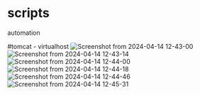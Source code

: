 # scripts
automation 


#tomcat - virtualhost
![Screenshot from 2024-04-14 12-43-00](https://github.com/sarathsdev/scripts/assets/68682390/9e14a86f-f4b9-4bd6-910f-69d0eeaa7dfc)
![Screenshot from 2024-04-14 12-43-14](https://github.com/sarathsdev/scripts/assets/68682390/2b29af9e-b4ae-4c09-9665-d3186519965a)
![Screenshot from 2024-04-14 12-44-00](https://github.com/sarathsdev/scripts/assets/68682390/242dfbbe-499b-483d-a064-2096e608645b)
![Screenshot from 2024-04-14 12-44-18](https://github.com/sarathsdev/scripts/assets/68682390/6728caac-4451-45bf-bf43-b10a2a983d72)
![Screenshot from 2024-04-14 12-44-46](https://github.com/sarathsdev/scripts/assets/68682390/f736f825-cdea-466f-b1ba-07e3087a2b2d)
![Screenshot from 2024-04-14 12-45-31](https://github.com/sarathsdev/scripts/assets/68682390/12d9e27f-a282-4795-b6c6-d97603ebb16d)


